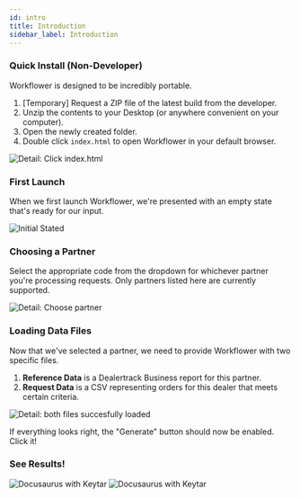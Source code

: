 ```yaml
---
id: intro
title: Introduction
sidebar_label: Introduction
---
```


### Quick Install (Non-Developer)
Workflower is designed to be incredibly portable.

1. [Temporary] Request a ZIP file of the latest build from the developer.
2. Unzip the contents to your Desktop (or anywhere convenient on your computer).
3. Open the newly created folder.
4. Double click `index.html` to open Workflower in your default browser.

![Detail: Click index.html](/img/start-index-01.png)

### First Launch
When we first launch Workflower, we're presented with an empty state that's ready for our input.

![Initial Stated](/img/demo-01.png)

### Choosing a Partner
Select the appropriate code from the dropdown for whichever partner you're processing requests. Only partners listed here are currently supported.

![Detail: Choose partner](/img/detail-01.png)
<!-- ![Docusaurus with Keytar](/img/demo-03.png) -->
<!-- ![Docusaurus with Keytar](/img/demo-04.png) -->
### Loading Data Files
Now that we've selected a partner, we need to provide Workflower with two specific files.

1. **Reference Data** is a Dealertrack Business report for this partner.
2. **Request Data** is a CSV representing orders for this dealer that meets certain criteria.

<!-- ![Not Ready, need both files](/img/demo-06.png) -->
![Detail: both files succesfully loaded](/img/detail-02.png)

If everything looks right, the "Generate" button should now be enabled. Click it!

<!-- ![Docusaurus with Keytar](/img/demo-07.png) -->
### See Results!
![Docusaurus with Keytar](/img/demo-08.png)
![Docusaurus with Keytar](/img/demo-09.png)

